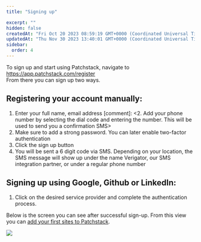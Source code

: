 ```yaml
---
title: "Signing up"

excerpt: ""
hidden: false
createdAt: "Fri Oct 20 2023 08:59:19 GMT+0000 (Coordinated Universal Time)"
updatedAt: "Thu Nov 30 2023 13:40:01 GMT+0000 (Coordinated Universal Time)"
sidebar:
  order: 4
---
```

To sign up and start using Patchstack, navigate to <a href="https://app.patchstack.com/register/" target="_blank">https://app.patchstack.com/register</a>  
From there you can sign up two ways.

## Registering your account manually:

1. Enter your full name, email address
[comment]: <2. Add your phone number by selecting the dial code and entering the number. This will be used to send you a confirmation SMS>
2. Make sure to add a strong password. You can later enable two-factor authentication
3. Click the sign up button
4. You will be sent a 6 digit code via SMS. Depending on your location, the SMS message will show up under the name Verigator, our SMS integration partner, or under a regular phone number

## Signing up using Google, Github or LinkedIn:

1. Click on the desired service provider and complete the authentication process.

Below is the screen you can see after successful sign-up. From this view you can [add your first sites to Patchstack](/getting-started/adding-your-first-site/).

![](@images/patchstack-adding-first-site.png)